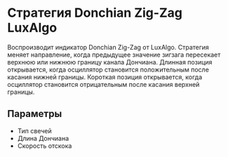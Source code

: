 # Стратегия Donchian Zig-Zag LuxAlgo

Воспроизводит индикатор Donchian Zig-Zag от LuxAlgo. Стратегия меняет направление, когда предыдущее значение зигзага пересекает верхнюю или нижнюю границу канала Дончиана. Длинная позиция открывается, когда осциллятор становится положительным после касания нижней границы. Короткая позиция открывается, когда осциллятор становится отрицательным после касания верхней границы.

## Параметры
- Тип свечей
- Длина Дончиана
- Скорость отскока
